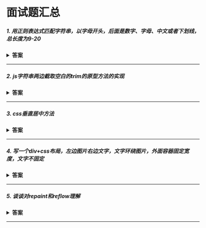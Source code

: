 # 面试题汇总

##### 1. 用正则表达式匹配字符串，以字母开头，后面是数字、字母、中文或者下划线，总长度为9-20

<details><summary><b>答案</b></summary>
<p>

``` javascript
^[a-zA-Z][\u4e00-\u9fa5\w]{8,20}$
```

</p>
</details>

---
##### 2. js字符串两边截取空白的trim的原型方法的实现

<details><summary><b>答案</b></summary>
<p>

``` javascript
String.prototype.myTrim = function (){
    return this.replace(/^\s*|\s*$/,'')// /^\s.*\s*$/
}
let str1 = ' winson '

console.log(str1.myTrim()) // => 输出：winson
```

解释：

\s 匹配任何空白字符。(空格, 制表符, 换行符)
| 多选表现起来像 逻辑与。匹配|前面的或后面的表达式。
它可以用在分组里面，或在整个表达式中使用。会按顺序尝试匹配。

如果开头与结尾的内容不想匹配其他字符可以用|管道符代替

示例

``` javascript
b(a|e|i)d
bad bud bod bed bid
```

</p>
</details>

---
##### 3. css垂直居中方法

<details><summary><b>答案</b></summary>
<p>
在不清楚高度的情况下

1. flex布局
父元素

``` css
display:flex;
align-item:center
```

2. translateY+position

``` css
position:absloute;
top:50%;
transform:translateY(-50%);
或者
position:relative;
top:50%;
transform:translateY(-50%);
```

清楚高度的情况下

子元素的top = (父元素的高度 - 子元素的高度) / 2
</p>
</details>

---

##### 4. 写一个div+css布局，左边图片右边文字，文字环绕图片，外面容器固定宽度，文字不固定

<details><summary><b>答案</b></summary>
<p>
图片加float:left属性

遇到英文要加word-break:break-all
</p>
</details>

---

##### 5. 谈谈对repaint和reflow理解

<details><summary><b>答案</b></summary>
<p>

```
repaint(重绘):指的是一种不会影响当前DOM结构和布局的一种重绘动作。
reflow(回流):要发生在 DOM 树被操作的时候，任何改变 DOM 的结构和布局都会产生 Reflow。但一个元素的 Reflow 操作发生时，它的所有父元素和子元素都会放生 Reflow，最后 Reflow 必然会导致 Repaint 的产生。
严重性：
在性能优先的前提下，reflow的性能消耗要比repaint的大。
体现：
repaint是某个dom元素进行重绘，reflow是整个页面进行重排，也就是对页面所有的dom元素渲染。
如何触发reflow和repaint
repaint的触发：
不可见到可见（visibility 样式属性）;颜色或图片变化（background, border-color, color 样式属性）;text-align、a：hover也会造成重绘，伪类引起的颜色等变化不会导致页面的回流，仅仅会触发重绘。不改变页面元素大小，形状和位置，但改变其外观的变化
reflow的触发：浏览器窗口的变化;DOM 节点的添加删除操作一些改变页面元素大小，形状和位置的操作的触发。
如何尽量避免回流reflow：
a、尽可能在dom末稍通过修改class来修改元素的style属性，尽可能减少受影响的dom元素。
b、避免设置多项内联样式，使用常用的class方式进行设置样式，以避免设置样式时访问dom的低效率。
c、设置动画元素position属性为fixed或absolute：由于当前元素从dom流中独立出来，因此受影响的只有当前元素。
d、牺牲平滑度满足性能：动画精度太强，会造成更多的repaint/reflow，牺牲精度，能满足性能的损耗，获取性能和平滑度的平衡。
f、避免使用table进行布局，table每个元素的大小以及内容的改变，都会导致整个table进行重新计算，造成大幅度的repaint或者reflow。改用div则可以针对性的repaint和避免不必要的reflow。
g、避免在css中使用运算式
```

</p>
</details>

---
